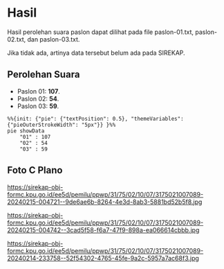 # Hasil

Hasil perolehan suara paslon dapat dilihat pada file paslon-01.txt, paslon-02.txt, dan paslon-03.txt.

Jika tidak ada, artinya data tersebut belum ada pada SIREKAP.

## Perolehan Suara

 * Paslon 01: **107**.
 * Paslon 02: **54**.
 * Paslon 03: **59**.

```mermaid
%%{init: {"pie": {"textPosition": 0.5}, "themeVariables": {"pieOuterStrokeWidth": "5px"}} }%%
pie showData
    "01" : 107
    "02" : 54
    "03" : 59
```
## Foto C Plano

https://sirekap-obj-formc.kpu.go.id/ee5d/pemilu/ppwp/31/75/02/10/07/3175021007089-20240215-004721--9de6ae6b-8264-4e3d-8ab3-5881bd52b5f8.jpg

https://sirekap-obj-formc.kpu.go.id/ee5d/pemilu/ppwp/31/75/02/10/07/3175021007089-20240215-004742--3cad5f58-f6a7-47f9-898a-ea066614cbbb.jpg

https://sirekap-obj-formc.kpu.go.id/ee5d/pemilu/ppwp/31/75/02/10/07/3175021007089-20240214-233758--52f54302-4765-45fe-9a2c-5957a7ac68f3.jpg
